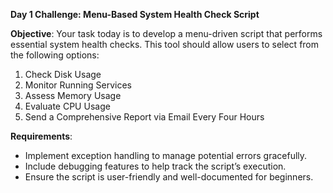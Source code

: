 **Day 1 Challenge: Menu-Based System Health Check Script**

**Objective**: Your task today is to develop a menu-driven script that performs essential system health checks. This tool should allow users to select from the following options:
1) Check Disk Usage
2) Monitor Running Services
3) Assess Memory Usage
4) Evaluate CPU Usage
5) Send a Comprehensive Report via Email Every Four Hours 

**Requirements**: 
- Implement exception handling to manage potential errors gracefully. 
- Include debugging features to help track the script’s execution. 
- Ensure the script is user-friendly and well-documented for beginners.
